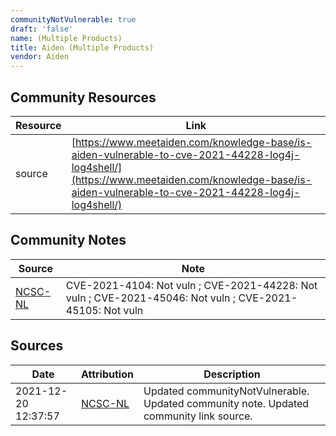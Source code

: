 ```yaml
---
communityNotVulnerable: true
draft: 'false'
name: (Multiple Products)
title: Aiden (Multiple Products)
vendor: Aiden
---
```



## Community Resources
| Resource | Link |
| --- | --- |
| source | [https://www.meetaiden.com/knowledge-base/is-aiden-vulnerable-to-cve-2021-44228-log4j-log4shell/](https://www.meetaiden.com/knowledge-base/is-aiden-vulnerable-to-cve-2021-44228-log4j-log4shell/) |

## Community Notes
| Source | Note |
| --- | --- |
| [NCSC-NL](https://github.com/NCSC-NL/log4shell/blob/main/software/README.md) | CVE-2021-4104: Not vuln ; CVE-2021-44228: Not vuln ; CVE-2021-45046: Not vuln ; CVE-2021-45105: Not vuln </ul> |

## Sources
| Date | Attribution | Description |
| --- | --- | --- |
| 2021-12-20 12:37:57 | [NCSC-NL](https://github.com/NCSC-NL/log4shell/blob/main/software/README.md) | Updated communityNotVulnerable. Updated community note. Updated community link source.  |
